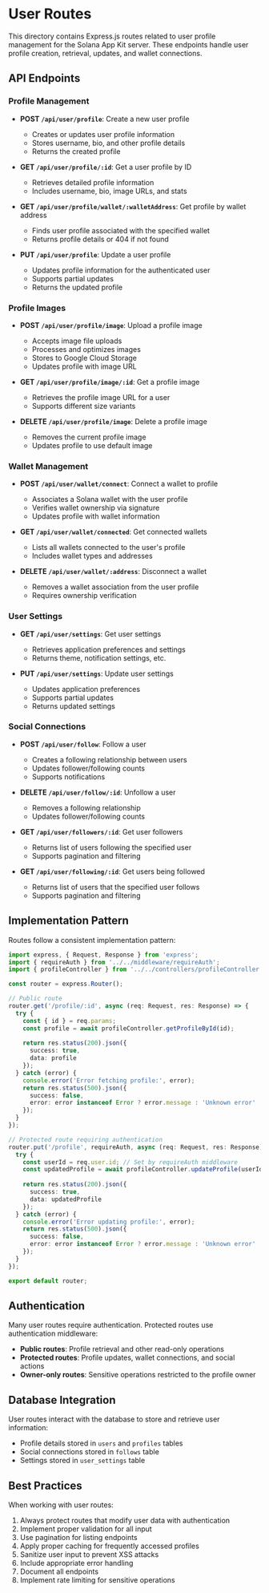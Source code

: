 # User Routes

This directory contains Express.js routes related to user profile management for the Solana App Kit server. These endpoints handle user profile creation, retrieval, updates, and wallet connections.

## API Endpoints

### Profile Management

- **POST `/api/user/profile`**: Create a new user profile
  - Creates or updates user profile information
  - Stores username, bio, and other profile details
  - Returns the created profile

- **GET `/api/user/profile/:id`**: Get a user profile by ID
  - Retrieves detailed profile information
  - Includes username, bio, image URLs, and stats

- **GET `/api/user/profile/wallet/:walletAddress`**: Get profile by wallet address
  - Finds user profile associated with the specified wallet
  - Returns profile details or 404 if not found

- **PUT `/api/user/profile`**: Update a user profile
  - Updates profile information for the authenticated user
  - Supports partial updates
  - Returns the updated profile

### Profile Images

- **POST `/api/user/profile/image`**: Upload a profile image
  - Accepts image file uploads
  - Processes and optimizes images
  - Stores to Google Cloud Storage
  - Updates profile with image URL

- **GET `/api/user/profile/image/:id`**: Get a profile image
  - Retrieves the profile image URL for a user
  - Supports different size variants

- **DELETE `/api/user/profile/image`**: Delete a profile image
  - Removes the current profile image
  - Updates profile to use default image

### Wallet Management

- **POST `/api/user/wallet/connect`**: Connect a wallet to profile
  - Associates a Solana wallet with the user profile
  - Verifies wallet ownership via signature
  - Updates profile with wallet information

- **GET `/api/user/wallet/connected`**: Get connected wallets
  - Lists all wallets connected to the user's profile
  - Includes wallet types and addresses

- **DELETE `/api/user/wallet/:address`**: Disconnect a wallet
  - Removes a wallet association from the user profile
  - Requires ownership verification

### User Settings

- **GET `/api/user/settings`**: Get user settings
  - Retrieves application preferences and settings
  - Returns theme, notification settings, etc.

- **PUT `/api/user/settings`**: Update user settings
  - Updates application preferences
  - Supports partial updates
  - Returns updated settings

### Social Connections

- **POST `/api/user/follow`**: Follow a user
  - Creates a following relationship between users
  - Updates follower/following counts
  - Supports notifications

- **DELETE `/api/user/follow/:id`**: Unfollow a user
  - Removes a following relationship
  - Updates follower/following counts

- **GET `/api/user/followers/:id`**: Get user followers
  - Returns list of users following the specified user
  - Supports pagination and filtering

- **GET `/api/user/following/:id`**: Get users being followed
  - Returns list of users that the specified user follows
  - Supports pagination and filtering

## Implementation Pattern

Routes follow a consistent implementation pattern:

```typescript
import express, { Request, Response } from 'express';
import { requireAuth } from '../../middleware/requireAuth';
import { profileController } from '../../controllers/profileController';

const router = express.Router();

// Public route
router.get('/profile/:id', async (req: Request, res: Response) => {
  try {
    const { id } = req.params;
    const profile = await profileController.getProfileById(id);
    
    return res.status(200).json({
      success: true,
      data: profile
    });
  } catch (error) {
    console.error('Error fetching profile:', error);
    return res.status(500).json({
      success: false,
      error: error instanceof Error ? error.message : 'Unknown error'
    });
  }
});

// Protected route requiring authentication
router.put('/profile', requireAuth, async (req: Request, res: Response) => {
  try {
    const userId = req.user.id; // Set by requireAuth middleware
    const updatedProfile = await profileController.updateProfile(userId, req.body);
    
    return res.status(200).json({
      success: true,
      data: updatedProfile
    });
  } catch (error) {
    console.error('Error updating profile:', error);
    return res.status(500).json({
      success: false,
      error: error instanceof Error ? error.message : 'Unknown error'
    });
  }
});

export default router;
```

## Authentication

Many user routes require authentication. Protected routes use authentication middleware:

- **Public routes**: Profile retrieval and other read-only operations
- **Protected routes**: Profile updates, wallet connections, and social actions
- **Owner-only routes**: Sensitive operations restricted to the profile owner

## Database Integration

User routes interact with the database to store and retrieve user information:

- Profile details stored in `users` and `profiles` tables
- Social connections stored in `follows` table
- Settings stored in `user_settings` table

## Best Practices

When working with user routes:

1. Always protect routes that modify user data with authentication
2. Implement proper validation for all input
3. Use pagination for listing endpoints
4. Apply proper caching for frequently accessed profiles
5. Sanitize user input to prevent XSS attacks
6. Include appropriate error handling
7. Document all endpoints
8. Implement rate limiting for sensitive operations 